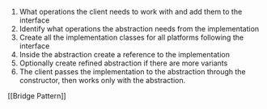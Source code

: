 1. What operations the client needs to work with and add them to the interface
2. Identify what operations the abstraction needs from the implementation
3. Create all the implementation classes for all platforms following the interface
4. Inside the abstraction create a reference to the implementation
5. Optionally create refined abstraction if there are more variants
6. The client passes the implementation to the abstraction through the constructor, then works only with the abstraction.

[[Bridge Pattern]]